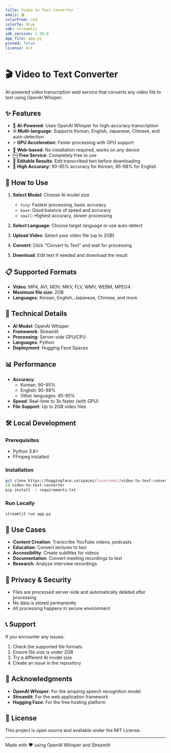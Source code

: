 ```yaml
---
title: Video to Text Converter
emoji: 🎬
colorFrom: red
colorTo: blue
sdk: streamlit
sdk_version: 1.28.0
app_file: app.py
pinned: false
license: mit
---
```


# 🎬 Video to Text Converter

AI-powered video transcription web service that converts any video file to text using OpenAI Whisper.

## ✨ Features

- 🤖 **AI-Powered**: Uses OpenAI Whisper for high-accuracy transcription
- 🌐 **Multi-language**: Supports Korean, English, Japanese, Chinese, and auto-detection
- ⚡ **GPU Acceleration**: Faster processing with GPU support
- 📱 **Web-based**: No installation required, works on any device
- 🆓 **Free Service**: Completely free to use
- 📝 **Editable Results**: Edit transcribed text before downloading
- 🎯 **High Accuracy**: 90-95% accuracy for Korean, 95-98% for English

## 🚀 How to Use

1. **Select Model**: Choose AI model size
   - `tiny`: Fastest processing, basic accuracy
   - `base`: Good balance of speed and accuracy
   - `small`: Highest accuracy, slower processing

2. **Select Language**: Choose target language or use auto-detect

3. **Upload Video**: Select your video file (up to 2GB)

4. **Convert**: Click "Convert to Text" and wait for processing

5. **Download**: Edit text if needed and download the result

## 📋 Supported Formats

- **Video**: MP4, AVI, MOV, MKV, FLV, WMV, WEBM, MPEG4
- **Maximum file size**: 2GB
- **Languages**: Korean, English, Japanese, Chinese, and more

## 🔧 Technical Details

- **AI Model**: OpenAI Whisper
- **Framework**: Streamlit
- **Processing**: Server-side GPU/CPU
- **Languages**: Python
- **Deployment**: Hugging Face Spaces

## 📊 Performance

- **Accuracy**: 
  - Korean: 90-95%
  - English: 95-98%
  - Other languages: 85-95%
- **Speed**: Real-time to 3x faster (with GPU)
- **File Support**: Up to 2GB video files

## 🛠️ Local Development

### Prerequisites
- Python 3.8+
- FFmpeg installed

### Installation
```bash
git clone https://huggingface.co/spaces/[username]/video-to-text-converter
cd video-to-text-converter
pip install -r requirements.txt
```

### Run Locally
```bash
streamlit run app.py
```

## 🌟 Use Cases

- **Content Creation**: Transcribe YouTube videos, podcasts
- **Education**: Convert lectures to text
- **Accessibility**: Create subtitles for videos
- **Documentation**: Convert meeting recordings to text
- **Research**: Analyze interview recordings

## 🔐 Privacy & Security

- Files are processed server-side and automatically deleted after processing
- No data is stored permanently
- All processing happens in secure environment

## 📞 Support

If you encounter any issues:
1. Check the supported file formats
2. Ensure file size is under 2GB
3. Try a different AI model size
4. Create an issue in the repository

## 🙏 Acknowledgments

- **OpenAI Whisper**: For the amazing speech recognition model
- **Streamlit**: For the web application framework
- **Hugging Face**: For the free hosting platform

## 📄 License

This project is open source and available under the MIT License.

---

Made with ❤️ using OpenAI Whisper and Streamlit 